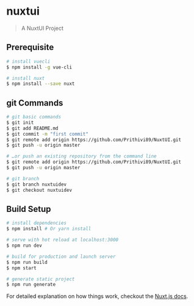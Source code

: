 # nuxtui

> A NuxtUI Project

## Prerequisite
``` bash
# install vuecli
$ npm install -g vue-cli

# install nuxt
$ npm install --save nuxt

```

## git Commands
``` bash
# git basic commands
$ git init
$ git add README.md
$ git commit -m "first commit"
$ git remote add origin https://github.com/Prithivi89/NuxtUI.git
$ git push -u origin master

# …or push an existing repository from the command line
$ git remote add origin https://github.com/Prithivi89/NuxtUI.git
$ git push -u origin master

# git branch
$ git branch nuxtuidev
$ git checkout nuxtuidev
```


## Build Setup

``` bash
# install dependencies
$ npm install # Or yarn install

# serve with hot reload at localhost:3000
$ npm run dev

# build for production and launch server
$ npm run build
$ npm start

# generate static project
$ npm run generate
```

For detailed explanation on how things work, checkout the [Nuxt.js docs](https://github.com/nuxt/nuxt.js).
